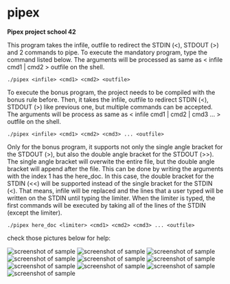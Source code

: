 # pipex
**Pipex project school 42**

This program takes the infile, outfile to redirect the STDIN (<), STDOUT (>) and 2 commands to pipe. To execute the mandatory program, type the command listed below. The arguments will be processed as same as < infile cmd1 | cmd2 > outfile on the shell.
```
./pipex <infile> <cmd1> <cmd2> <outfile>
```
To execute the bonus program, the project needs to be compiled with the bonus rule before. Then, it takes the infile, outfile to redirect STDIN (<), STDOUT (>) like previous one, but multiple commands can be accepted. The arguments will be process as same as < infile cmd1 | cmd2 | cmd3 ... > outfile on the shell.
```
./pipex <infile> <cmd1> <cmd2> <cmd3> ... <outfile>
```
Only for the bonus program, it supports not only the single angle bracket for the STDOUT (>), but also the double angle bracket for the STDOUT (>>). The single angle bracket will overwite the entire file, but the double angle bracket will append after the file. This can be done by writing the arguments with the index 1 has the here_doc. In this case, the double bracket for the STDIN (<<) will be supported instead of the single bracket for the STDIN (<). That means, infile will be replaced and the lines that a user typed will be written on the STDIN until typing the limiter. When the limiter is typed, the first commands will be executed by taking all of the lines of the STDIN (except the limiter).
```
./pipex here_doc <limiter> <cmd1> <cmd2> <cmd3> ... <outfile>
```
check those pictures below for help:

![screenshot of sample](https://github.com/heybellakrim/pipex/blob/c502c354eeb1f2ff2c5ea432d4b2fa52ccd9bb7a/Screen%20Shot%202022-02-28%20at%203.52.25%20PM.png)
![screenshot of sample](https://github.com/heybellakrim/pipex/blob/fb9fe3bd1913e6ffd50fdf543f3d81e2480e4c43/Screen%20Shot%202022-02-28%20at%204.13.26%20PM.png)
![screenshot of sample](https://github.com/heybellakrim/pipex/blob/8a0df934ab6176881553cb7e429b7a5f314a3775/Screen%20Shot%202022-02-28%20at%203.52.59%20PM.png)
![screenshot of sample](https://github.com/heybellakrim/pipex/blob/8a0df934ab6176881553cb7e429b7a5f314a3775/Screen%20Shot%202022-02-28%20at%204.02.27%20PM.png)
![screenshot of sample](https://github.com/heybellakrim/pipex/blob/8a0df934ab6176881553cb7e429b7a5f314a3775/Screen%20Shot%202022-02-28%20at%203.53.11%20PM.png)
![screenshot of sample](https://github.com/heybellakrim/pipex/blob/8a0df934ab6176881553cb7e429b7a5f314a3775/Screen%20Shot%202022-02-28%20at%203.54.01%20PM.png)
![screenshot of sample](https://github.com/heybellakrim/pipex/blob/8a0df934ab6176881553cb7e429b7a5f314a3775/Screen%20Shot%202022-02-28%20at%203.54.11%20PM.png)
![screenshot of sample](https://github.com/heybellakrim/pipex/blob/8a0df934ab6176881553cb7e429b7a5f314a3775/Screen%20Shot%202022-02-28%20at%203.55.02%20PM.png)
![screenshot of sample](https://github.com/heybellakrim/pipex/blob/8a0df934ab6176881553cb7e429b7a5f314a3775/Screen%20Shot%202022-02-28%20at%203.55.34%20PM.png)
![screenshot of sample](https://github.com/heybellakrim/pipex/blob/8a0df934ab6176881553cb7e429b7a5f314a3775/Screen%20Shot%202022-02-28%20at%203.56.21%20PM.png)
